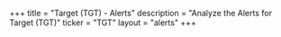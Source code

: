+++
title = "Target (TGT) - Alerts"
description = "Analyze the Alerts for Target (TGT)"
ticker = "TGT"
layout = "alerts"
+++

